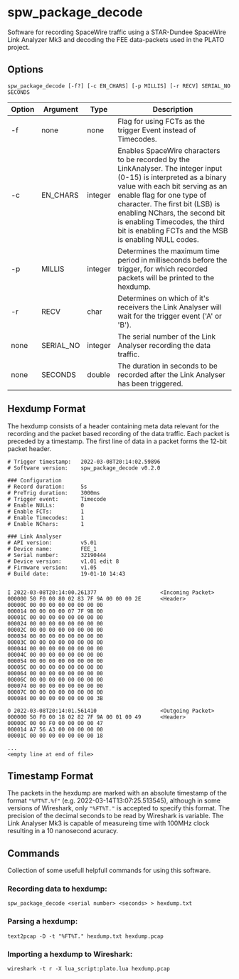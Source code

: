 # spw_package_decode

Software for recording SpaceWire traffic using a STAR-Dundee SpaceWire Link Analyzer Mk3 and decoding the FEE data-packets used in the PLATO project.

## Options

`spw_package_decode [-f?] [-c EN_CHARS] [-p MILLIS] [-r RECV] SERIAL_NO SECONDS`

| Option | Argument  | Type    | Description                                                                                                                       |
| ------ | --------- | ------- | --------------------------------------------------------------------------------------------------------------------------------- |
| -f     | none      | none    | Flag for using FCTs as the trigger Event instead of Timecodes.                                                                    |
| -c     | EN_CHARS  | integer | Enables SpaceWire characters to be recorded by the LinkAnalyser. The integer input (0-15) is interpreted as a binary value with each bit serving as an enable flag for one type of character. The first bit (LSB) is enabling NChars, the second bit is enabling Timecodes, the third bit is enabling FCTs and the MSB is enabling NULL codes. |
| -p     | MILLIS    | integer | Determines the maximum time period in milliseconds before the trigger, for which recorded packets will be printed to the hexdump. |
| -r     | RECV      | char    | Determines on which of it's receivers the Link Analyser will wait for the trigger event ('A' or 'B').                             |
| none   | SERIAL_NO | integer | The serial number of the Link Analyser recording the data traffic.                                                                |
| none   | SECONDS   | double  | The duration in seconds to be recorded after the Link Analyser has been triggered.                                                |

## Hexdump Format

The hexdump consists of a header containing meta data relevant for the recording and the packet based recording of the data traffic. Each packet is preceded by a timestamp. The first line of data in a packet forms the 12-bit packet header.

```
# Trigger timestamp:   2022-03-08T20:14:02.59896
# Software version:    spw_package_decode v0.2.0

### Configuration
# Record duration:     5s
# PreTrig duration:    3000ms
# Trigger event:       Timecode
# Enable NULLs:        0
# Enable FCTs:         1
# Enable Timecodes:    1
# Enable NChars:       1

### Link Analyser
# API version:         v5.01
# Device name:         FEE_1
# Serial number:       32190444
# Device version:      v1.01 edit 8
# Firmware version:    v1.05
# Build date:          19-01-10 14:43


I 2022-03-08T20:14:00.261377                    <Incoming Packet>
000000 50 F0 00 80 02 83 7F 9A 00 00 00 2E      <Header>
00000C 00 00 00 00 00 00 00 00
000014 00 00 00 00 07 7F 9B 00
00001C 00 00 00 00 00 00 00 00
000024 00 00 00 00 00 00 00 00
00002C 00 00 00 00 00 00 00 00
000034 00 00 00 00 00 00 00 00
00003C 00 00 00 00 00 00 00 00
000044 00 00 00 00 00 00 00 00
00004C 00 00 00 00 00 00 00 00
000054 00 00 00 00 00 00 00 00
00005C 00 00 00 00 00 00 00 00
000064 00 00 00 00 00 00 00 00
00006C 00 00 00 00 00 00 00 00
000074 00 00 00 00 00 00 00 00
00007C 00 00 00 00 00 00 00 00
000084 00 00 00 00 00 00 00 3B

O 2022-03-08T20:14:01.561410                    <Outgoing Packet>
000000 50 F0 00 18 02 82 7F 9A 00 01 00 49      <Header>
00000C 00 00 F0 00 00 00 00 47
000014 A7 56 A3 00 00 00 00 00
00001C 00 00 00 00 00 00 00 18

...
<empty line at end of file>
```

## Timestamp Format
The packets in the hexdump are marked with an absolute timestamp of the format `"%FT%T.%f"` (e.g. 2022-03-14T13:07:25.513545), although in some versions of Wireshark, only `"%FT%T."` is accepted to specify this format. The precision of the decimal seconds to be read by Wireshark is variable. The Link Analyser Mk3 is capable of measureing time with 100MHz clock resulting in a 10 nanosecond acuracy.

## Commands

Collection of some usefull helpfull commands for using this software.

### Recording data to hexdump:

`spw_package_decode <serial number> <seconds> > hexdump.txt`

### Parsing a hexdump:

`text2pcap -D -t "%FT%T." hexdump.txt hexdump.pcap`

### Importing a hexdump to Wireshark:

`wireshark -t r -X lua_script:plato.lua hexdump.pcap`